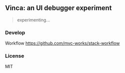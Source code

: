 
Vinca: an UI debugger experiment
----

> experimenting...

### Develop

Workflow https://github.com/mvc-works/stack-workflow

### License

MIT
